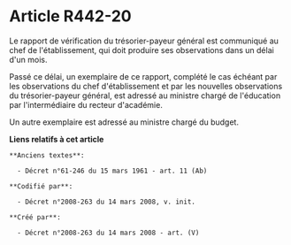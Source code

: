 # Article R442-20

Le rapport de vérification du trésorier-payeur général est communiqué au chef de l'établissement, qui doit produire ses
observations dans un délai d'un mois.

Passé ce délai, un exemplaire de ce rapport, complété le cas échéant par les observations du chef d'établissement et par les
nouvelles observations du trésorier-payeur général, est adressé au ministre chargé de l'éducation par l'intermédiaire du
recteur d'académie.

Un autre exemplaire est adressé au ministre chargé du budget.

**Liens relatifs à cet article**

	**Anciens textes**:

	  - Décret n°61-246 du 15 mars 1961 - art. 11 (Ab)

	**Codifié par**:

	  - Décret n°2008-263 du 14 mars 2008, v. init.

	**Créé par**:

	  - Décret n°2008-263 du 14 mars 2008 - art. (V)
